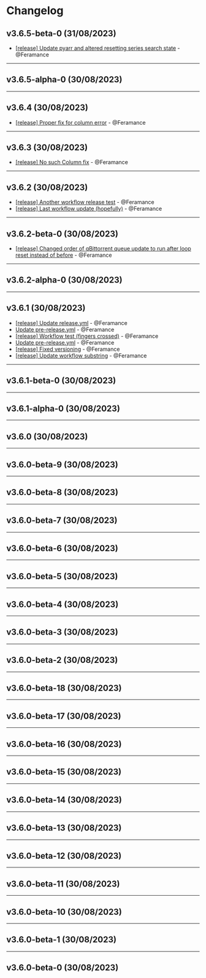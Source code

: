 # Changelog

## v3.6.5-beta-0 (31/08/2023)
- [[release] Update pyarr and altered resetting series search state](https://github.com/Feramance/qBitrr/commit/3972e44e414351a368042039210d61872cd3485b) - @Feramance

---

## v3.6.5-alpha-0 (30/08/2023)

---

## v3.6.4 (30/08/2023)
- [[release] Proper fix for column error](https://github.com/Feramance/qBitrr/commit/df3c8d578f6439623055871eed0c55a40ba41cf4) - @Feramance

---

## v3.6.3 (30/08/2023)
- [[release] No such Column fix](https://github.com/Feramance/qBitrr/commit/25684f81409debe665b29519da10a9b7a8191392) - @Feramance

---

## v3.6.2 (30/08/2023)
- [[release] Another workflow release test](https://github.com/Feramance/qBitrr/commit/31415019708b0e9353152bcd25d67c21648ddcd8) - @Feramance
- [[release] Last workflow update (hopefully)](https://github.com/Feramance/qBitrr/commit/3476cdb4efe64e0cc154208b9c1cbcc159bd2188) - @Feramance

---

## v3.6.2-beta-0 (30/08/2023)
- [[release] Changed order of qBittorrent queue update to run after loop reset instead of before](https://github.com/Feramance/qBitrr/commit/5045c46c17e6d9b8111874eb038c57d25531915a) - @Feramance

---

## v3.6.2-alpha-0 (30/08/2023)

---

## v3.6.1 (30/08/2023)
- [[release] Update release.yml](https://github.com/Feramance/qBitrr/commit/d5bac9c2559e339647a7bd983e9e83dd56ece414) - @Feramance
- [Update pre-release.yml](https://github.com/Feramance/qBitrr/commit/6a95ad1abdf1823630f8ae32b0631a8c0e36a811) - @Feramance
- [[release] Workflow test (fingers crossed)](https://github.com/Feramance/qBitrr/commit/f247036888b669733b6ad74abf21a5356c49675a) - @Feramance
- [Update pre-release.yml](https://github.com/Feramance/qBitrr/commit/99551ed11353bbf6fcfb0d87f535989c7168fd8c) - @Feramance
- [[release] Fixed versioning](https://github.com/Feramance/qBitrr/commit/9b677e29a20cab5abb777b1ad90754957fca0c50) - @Feramance
- [[release] Update workflow substring](https://github.com/Feramance/qBitrr/commit/dad5d162bbab93ca1c79d65c37ebda2ec5985d11) - @Feramance

---

## v3.6.1-beta-0 (30/08/2023)

---

## v3.6.1-alpha-0 (30/08/2023)

---

## v3.6.0 (30/08/2023)

---

## v3.6.0-beta-9 (30/08/2023)

---

## v3.6.0-beta-8 (30/08/2023)

---

## v3.6.0-beta-7 (30/08/2023)

---

## v3.6.0-beta-6 (30/08/2023)

---

## v3.6.0-beta-5 (30/08/2023)

---

## v3.6.0-beta-4 (30/08/2023)

---

## v3.6.0-beta-3 (30/08/2023)

---

## v3.6.0-beta-2 (30/08/2023)

---

## v3.6.0-beta-18 (30/08/2023)

---

## v3.6.0-beta-17 (30/08/2023)

---

## v3.6.0-beta-16 (30/08/2023)

---

## v3.6.0-beta-15 (30/08/2023)

---

## v3.6.0-beta-14 (30/08/2023)

---

## v3.6.0-beta-13 (30/08/2023)

---

## v3.6.0-beta-12 (30/08/2023)

---

## v3.6.0-beta-11 (30/08/2023)

---

## v3.6.0-beta-10 (30/08/2023)

---

## v3.6.0-beta-1 (30/08/2023)

---

## v3.6.0-beta-0 (30/08/2023)
